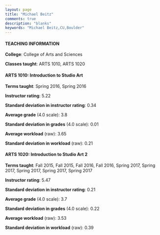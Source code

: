 ```yaml
---
layout: page
title: "Michael Beitz" 
comments: true
description: "blanks"
keywords: "Michael Beitz,CU,Boulder"
---
```

<head>
<script src="https://ajax.googleapis.com/ajax/libs/jquery/2.1.3/jquery.min.js"></script>
<script src="https://dl.dropboxusercontent.com/s/pc42nxpaw1ea4o9/highcharts.js?dl=0"></script>
<!-- <script src="../assets/js/highcharts.js"></script> -->
<style type="text/css">@font-face {
	font-family: "Bebas Neue";
	src: url(https://www.filehosting.org/file/details/544349/BebasNeue Regular.otf) format("opentype");
	}
	h1.Bebas { 
		font-family: "Bebas Neue", Verdana, Tahoma;
	}
</style>
</head>
	   
#### TEACHING INFORMATION

**College**: College of Arts and Sciences

**Classes taught**: ARTS 1010, ARTS 1020

#### ARTS 1010: Introduction to Studio Art

**Terms taught**: Spring 2016, Spring 2016

**Instructor rating**: 5.22

**Standard deviation in instructor rating**: 0.34

**Average grade** (4.0 scale): 3.8

**Standard deviation in grades** (4.0 scale): 0.01

**Average workload** (raw): 3.65

**Standard deviation in workload** (raw): 0.21

#### ARTS 1020: Introduction to Studio Art 2

**Terms taught**: Fall 2015, Fall 2015, Fall 2016, Fall 2016, Spring 2017, Spring 2017, Spring 2017, Spring 2017, Spring 2017

**Instructor rating**: 5.47

**Standard deviation in instructor rating**: 0.21

**Average grade** (4.0 scale): 3.7

**Standard deviation in grades** (4.0 scale): 0.22

**Average workload** (raw): 3.53

**Standard deviation in workload** (raw): 0.39

